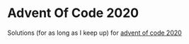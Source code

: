 # Advent Of Code 2020
Solutions (for as long as I keep up) for [advent of code 2020](https://adventofcode.com/)
